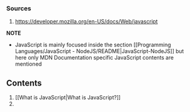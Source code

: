 ### Sources
1. https://developer.mozilla.org/en-US/docs/Web/javascript

**NOTE**
- JavaScript is mainly focused inside the section [[Programming Languages/JavaScript - NodeJS/README|JavaScript-NodeJS]] but here only MDN Documentation specific JavaScript contents are mentioned
## Contents
1. [[What is JavaScript|What is JavaScript?]]
2. 